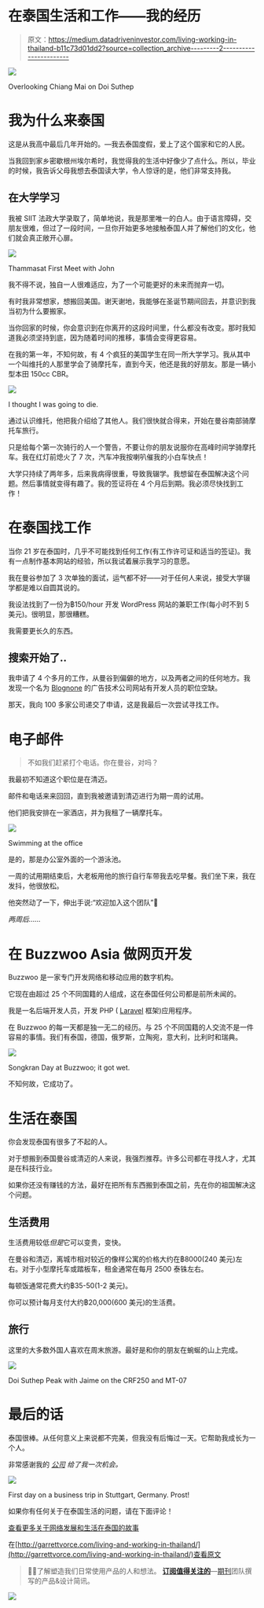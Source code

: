 # 在泰国生活和工作——我的经历

> 原文：<https://medium.datadriveninvestor.com/living-working-in-thailand-b11c73d01dd2?source=collection_archive---------2----------------------->

![](img/c96e9ac5ecc778ae87e99395337315a3.png)

Overlooking Chiang Mai on Doi Suthep

# 我为什么来泰国

这是从我高中最后几年开始的。—我去泰国度假，爱上了这个国家和它的人民。

当我回到家乡密歇根州埃尔希时，我觉得我的生活中好像少了点什么。所以，毕业的时候，我告诉父母我想去泰国读大学，令人惊讶的是，他们非常支持我。

## 在大学学习

我被 SIIT 法政大学录取了，简单地说，我是那里唯一的白人。由于语言障碍，交朋友很难，但过了一段时间，一旦你开始更多地接触泰国人并了解他们的文化，他们就会真正敞开心扉。

![](img/66d29a92f784474efdeab87594a6d6be.png)

Thammasat First Meet with John

我不得不说，独自一人很难适应，为了一个可能更好的未来而抛弃一切。

有时我非常想家，想搬回美国。谢天谢地，我能够在圣诞节期间回去，并意识到我当初为什么要搬家。

当你回家的时候，你会意识到在你离开的这段时间里，什么都没有改变。那时我知道我必须坚持到底，因为随着时间的推移，事情会变得更容易。

在我的第一年，不知何故，有 4 个疯狂的美国学生在同一所大学学习。我从其中一个叫维托的人那里学会了骑摩托车，直到今天，他还是我的好朋友。那是一辆小型本田 150cc CBR。

![](img/8e07563f2714a0c6a07f32119310bf57.png)

I thought I was going to die.

通过认识维托，他把我介绍给了其他人。我们很快就合得来，开始在曼谷南部骑摩托车旅行。

只是给每个第一次骑行的人一个警告，不要让你的朋友说服你在高峰时间学骑摩托车。我在红灯前熄火了 7 次，汽车冲我按喇叭催我的小白车快点！

大学只持续了两年多，后来我病得很重，导致我辍学。我想留在泰国解决这个问题。然后事情就变得有趣了。我的签证将在 4 个月后到期。我必须尽快找到工作！

# 在泰国找工作

当你 21 岁在泰国时，几乎不可能找到任何工作(有工作许可证和适当的签证)。我有一点制作基本网站的经验，所以我试着展示我学习的意愿。

我在曼谷参加了 3 次单独的面试，运气都不好——对于任何人来说，接受大学辍学都是难以自圆其说的。

我设法找到了一份为฿150/hour 开发 WordPress 网站的兼职工作(每小时不到 5 美元)。很明显，那很糟糕。

我需要更长久的东西。

## 搜索开始了..

我申请了 4 个多月的工作，从曼谷到偏僻的地方，以及两者之间的任何地方。我发现一个名为 [Blognone](http://www.blognone.com) 的广告技术公司网站有开发人员的职位空缺。

那天，我向 100 多家公司递交了申请，这是我最后一次尝试寻找工作。

# 电子邮件

> 不如我们赶紧打个电话。你在曼谷，对吗？

我最初不知道这个职位是在清迈。

邮件和电话来来回回，直到我被邀请到清迈进行为期一周的试用。

他们把我安排在一家酒店，并为我租了一辆摩托车。

![](img/ec0d7d192c36a10c06f0f3f7479a67c9.png)

Swimming at the office

是的，那是办公室外面的一个游泳池。

一周的试用期结束后，大老板用他的旅行自行车带我去吃早餐。我们坐下来，我在发抖，他很放松。

他突然动了一下，伸出手说:“欢迎加入这个团队”🤝

*两周后……*

# 在 Buzzwoo Asia 做网页开发

Buzzwoo 是一家专门开发网络和移动应用的数字机构。

它现在由超过 25 个不同国籍的人组成，这在泰国任何公司都是前所未闻的。

我是一名后端开发人员，开发 PHP ( [Laravel](http://www.laraval.com) 框架)应用程序。

在 Buzzwoo 的每一天都是独一无二的经历。与 25 个不同国籍的人交流不是一件容易的事情。我们有泰国，德国，俄罗斯，立陶宛，意大利，比利时和瑞典。

![](img/a0489c5f385bcb4510c5d7c25d053311.png)

Songkran Day at Buzzwoo; it got wet.

不知何故，它成功了。

# 生活在泰国

你会发现泰国有很多了不起的人。

对于想搬到泰国曼谷或清迈的人来说，我强烈推荐。许多公司都在寻找人才，尤其是在科技行业。

如果你还没有赚钱的方法，最好在把所有东西搬到泰国之前，先在你的祖国解决这个问题。

## 生活费用

生活费用较低*但是*它可以变贵，变快。

在曼谷和清迈，离城市相对较近的像样公寓的价格大约在฿8000(240 美元)左右。对于小型摩托车或踏板车，租金通常在每月 2500 泰铢左右。

每顿饭通常花费大约฿35-50(1-2 美元)。

你可以预计每月支付大约฿20,000(600 美元)的生活费。

## 旅行

这里的大多数外国人喜欢在周末旅游。最好是和你的朋友在蜿蜒的山上完成。

![](img/9696434c5b4ff3f5dc180c17dbdd1fb8.png)

Doi Suthep Peak with Jaime on the CRF250 and MT-07

# 最后的话

泰国很棒。从任何意义上来说都不完美，但我没有后悔过一天。它帮助我成长为一个人。

非常感谢我的 [*公司*](https://www.buzzwoo.de) *给了我一次机会。*

![](img/8241cfa70e1a2ab4be96e623c7e5d5ae.png)

First day on a business trip in Stuttgart, Germany. Prost!

如果你有任何关于在泰国生活的问题，请在下面评论！

[查看更多关于网络发展和生活在泰国的故事](https://medium.com/@garrettvorce)

在[http://garrettvorce.com/living-and-working-in-thailand/](http://garrettvorce.com/living-and-working-in-thailand/)查看原文

> 👋🏾了解塑造我们日常使用产品的人和想法。 [**订阅值得关注的**](https://usejournal.typeform.com/to/YDVRgX?utm_source=usejournal.com&utm_medium=blog&utm_content=garrett_vorce&utm_campaign=guest_post)—[期刊](https://usejournal.com/?/utm_source=usejournal.com&utm_medium=blog&utm_content=garrett_vorce&utm_campaign=guest_post)团队撰写的产品&设计简讯。

[![](img/9045c331f08f299c366ad44154c17329.png)](https://usejournal.typeform.com/to/YDVRgX?utm_source=usejournal.com&utm_medium=blog&utm_content=garrett_vorce&utm_campaign=guest_post)